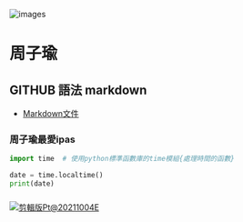 ![images](https://user-images.githubusercontent.com/90752081/136016707-78fc7451-504e-4d8f-a721-6f6683567211.jpg)
# 周子瑜

## GITHUB 語法  markdown

- [Markdown文件](https://markdown.tw/)

### 周子瑜最愛ipas
```python
import time  # 使用python標準函數庫的time模組{處理時間的函數}

date = time.localtime()	
print(date)
```

###

[![剪輯版Pt@20211004E](https://img.youtube.com/vi/HOnuZAnZkx8/0.jpg)](https://www.youtube.com/watch?v=HOnuZAnZkx8)
